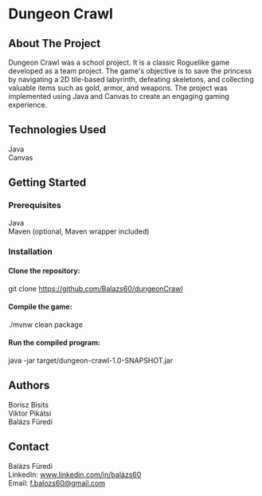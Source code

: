 
# Dungeon Crawl

## About The Project
Dungeon Crawl was a school project. It is a classic Roguelike game developed as a team project. The game's objective is to save the princess by navigating a 2D tile-based labyrinth, defeating skeletons, and collecting valuable items such as gold, armor, and weapons. The project was implemented using Java and Canvas to create an engaging gaming experience.

## Technologies Used
Java  
Canvas

## Getting Started

### Prerequisites
Java  
Maven (optional, Maven wrapper included)  


### Installation

#### Clone the repository:
git clone https://github.com/Balazs60/dungeonCrawl

#### Compile the game:
./mvnw clean package  

#### Run the compiled program:
java -jar target/dungeon-crawl-1.0-SNAPSHOT.jar  

## Authors

Borisz Bisits  
Viktor Pikátsi  
Balázs Füredi

## Contact

Balázs Füredi  
LinkedIn: www.linkedin.com/in/balázs60  
Email: f.balozs60@gmail.com  
